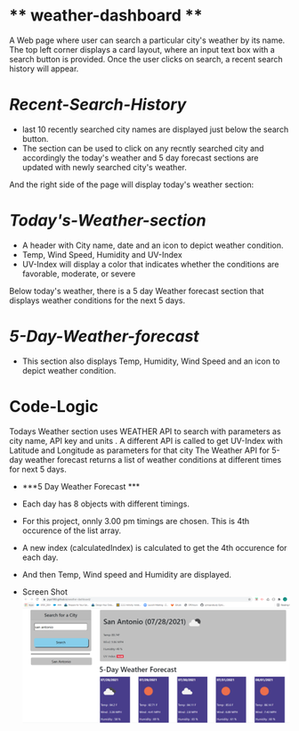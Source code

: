 # ** weather-dashboard **
A Web page where user can search a particular city's weather by its name.
The top left corner displays a card layout, where an input text box with a search button is provided.
Once the user clicks on search, a recent search history will appear.

# ***Recent-Search-History***
- last 10 recently searched city names are displayed just below the search button.
- The section can be used to click on any recntly searched city and accordingly the today's weather and 5 day forecast sections are updated    with newly searched city's weather.

And the right side of the page will display today's weather section:
# ***Today's-Weather-section***
- A header with City name, date and an icon to depict weather condition.
- Temp, Wind Speed, Humidity and UV-Index 
- UV-Index will display a color that indicates whether the conditions are favorable, moderate, or severe

Below today's weather, there is a 5 day Weather forecast section that displays weather conditions for the next 5  days.
# ***5-Day-Weather-forecast***
- This section also displays Temp, Humidity, Wind Speed and an icon to depict weather condition.

# Code-Logic
Todays Weather section uses WEATHER API to search with parameters as city name, API key and units .
A different API is called to get UV-Index with Latitude and Longitude as parameters for that city
The Weather API for 5-day weather forecast returns a list of weather conditions at different times for next 5 days.
- ***5 Day Weather Forecast ***
 - Each day has 8 objects with different timings.
 - For this project, onnly 3.00 pm timings are chosen. This is 4th occurence of the list array.
 - A new index (calculatedIndex) is calculated to get the 4th occurence for each day.
 - And then Temp, Wind speed and Humidity are displayed. 


- Screen Shot
![Capture](Capture.PNG)
